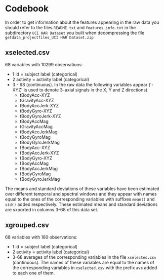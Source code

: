 # Codebook  #
In order to get information about the features appearing in the raw data you should refer to the files `README.txt` and `features_info.txt` in the subdirectory `UCI HAR Dataset` you built when decompressing the file `getdata_projectfiles_UCI HAR Dataset.zip`

## xselected.csv ##

68 variables with 10299 observations:

  * 1 id = subject label (categorical)
  * 2 activity = activity label (categorical)
  * 3 - 68 (continuous). In the raw data the following variables appear ('-XYZ' is used to denote 3-axial signals in the X, Y and Z directions).
    * tBodyAcc-XYZ
    * tGravityAcc-XYZ
    * tBodyAccJerk-XYZ
    * tBodyGyro-XYZ
    * tBodyGyroJerk-XYZ
    * tBodyAccMag
    * tGravityAccMag
    * tBodyAccJerkMag
    * tBodyGyroMag
    * tBodyGyroJerkMag
    * fBodyAcc-XYZ
    * fBodyAccJerk-XYZ
    * fBodyGyro-XYZ
    * fBodyAccMag
    * fBodyAccJerkMag
    * fBodyGyroMag
    * fBodyGyroJerkMag
	  
  The means and standard deviations of these variables have been estimated over different temporal and spectral windows and they appear with names equal to the ones of the corresponding variables with suffixes `mean()` and `std()` added respectively. These estimated means and standard deviations are sxported in columns 3-68 of this data set.
	  
## xgrouped.csv ##

68 variables with 180 observations:

  * 1 id = subject label (categorical)
  * 2 activity = activity label (categorical)
  * 3-68 averages of the corresponding variables in the file `xselected.csv` (continuous). The names of these variables are equal to the names of the corresponding variables in `xselected.csv` with the prefix `ave` added to each one of them.
